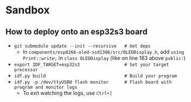 # Sandbox

## How to deploy onto an esp32s3 board
- `git submodule update --init --recursive   # Get deps`
  - In `components/esp8266-oled-ssd1306/src/OLEDDisplay.h`, add `using Print::write;` in `class OLEDDisplay` (like on line 163 above `public:`)
- `export IDF_TARGET=esp32s3                 # Set your target processor`
- `idf.py build                              # Build your program`
- `idf.py -p /dev/ttyUSB0 flash monitor      # Flash board with program and monitor logs`
    - To exit watching the logs, use `Ctrl+]`
